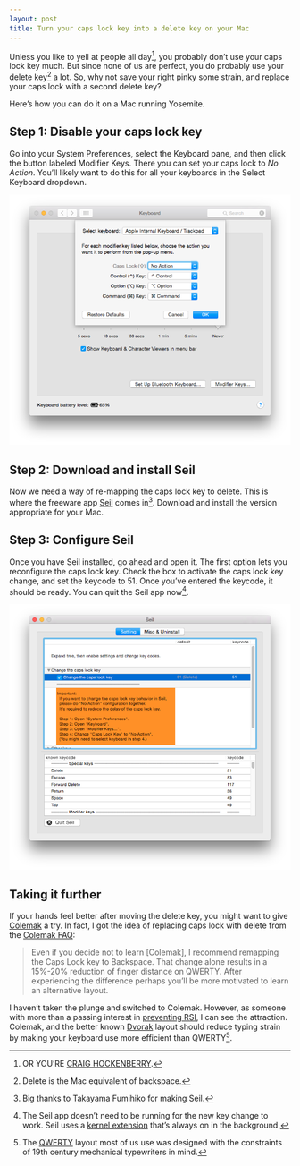 ```yaml
---
layout: post
title: Turn your caps lock key into a delete key on your Mac
---
```


Unless you like to yell at people all day[^chockenberry], you probably don’t use your caps lock key much. But since none of us are perfect, you do probably use your delete key[^backspace] a lot. So, why not save your right pinky some strain, and replace your caps lock with a second delete key?

Here’s how you can do it on a Mac running Yosemite.

## Step 1: Disable your caps lock key

Go into your System Preferences, select the Keyboard pane, and then click the button labeled Modifier Keys. There you can set your caps lock to *No Action*. You’ll likely want to do this for all your keyboards in the Select Keyboard dropdown.

![System Preferences screenshot](/blog/images/2015/03/caps-lock-system-prefs.png)

## Step 2: Download and install Seil

Now we need a way of re-mapping the caps lock key to delete. This is where the freeware app [Seil](https://pqrs.org/osx/karabiner/seil.html.en) comes in[^thanks]. Download and install the version appropriate for your Mac.

## Step 3: Configure Seil

Once you have Seil installed, go ahead and open it. The first option lets you reconfigure the caps lock key. Check the box to activate the caps lock key change, and set the keycode to 51. Once you’ve entered the keycode, it should be ready. You can quit the Seil app now[^seilrunning].

![Seil screenshot](/blog/images/2015/03/caps-lock-seil.png)

## Taking it further

If your hands feel better after moving the delete key, you might want to give [Colemak](http://colemak.com) a try. In fact, I got the idea of replacing caps lock with delete from the [Colemak FAQ](http://colemak.com/FAQ#I_don.27t_have_time_now_to_learn_the_Colemak_layout):

> Even if you decide not to learn [Colemak], I recommend remapping the Caps Lock key to Backspace. That change alone results in a 15%-20% reduction of finger distance on QWERTY. After experiencing the difference perhaps you’ll be more motivated to learn an alternative layout.

I haven’t taken the plunge and switched to Colemak. However, as someone with more than a passing interest in [preventing RSI](http://chrisltd.com/blog/2012/02/preventing-rsi-mac/), I can see the attraction. Colemak, and the better known [Dvorak](https://en.wikipedia.org/wiki/Dvorak_Simplified_Keyboard) layout should reduce typing strain by making your keyboard use more efficient than QWERTY[^qwerty].

[^chockenberry]: OR YOU’RE [CRAIG HOCKENBERRY](https://twitter.com/chockenberry).

[^backspace]: Delete is the Mac equivalent of backspace.

[^thanks]: Big thanks to Takayama Fumihiko for making Seil.

[^seilrunning]: The Seil app doesn’t need to be running for the new key change to work. Seil uses a [kernel extension](https://developer.apple.com/library/mac/documentation/Darwin/Conceptual/KernelProgramming/Extend/Extend.html) that’s always on in the background.

[^qwerty]: The [QWERTY](https://en.wikipedia.org/wiki/QWERTY) layout most of us use was designed with the constraints of 19th century mechanical typewriters in mind.